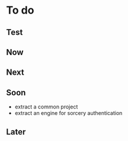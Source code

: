 # To do

## Test

## Now
## Next
## Soon
- extract a common project
- extract an engine for sorcery authentication
## Later
